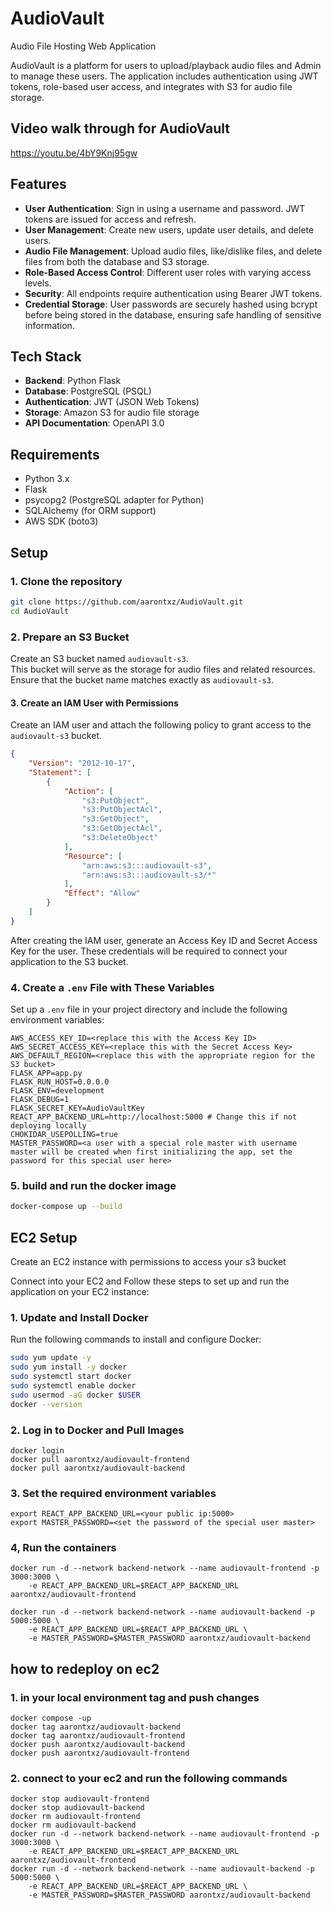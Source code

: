 # AudioVault
Audio File Hosting Web Application

AudioVault is a platform for users to upload/playback audio files and Admin to manage these users. The application includes authentication using JWT tokens, role-based user access, and integrates with S3 for audio file storage.

## Video walk through for AudioVault
https://youtu.be/4bY9Knj95gw

## Features

- **User Authentication**: Sign in using a username and password. JWT tokens are issued for access and refresh.
- **User Management**: Create new users, update user details, and delete users.
- **Audio File Management**: Upload audio files, like/dislike files, and delete files from both the database and S3 storage.
- **Role-Based Access Control**: Different user roles with varying access levels.
- **Security**: All endpoints require authentication using Bearer JWT tokens.
- **Credential Storage**: User passwords are securely hashed using bcrypt before being stored in the database, ensuring safe handling of sensitive information.

## Tech Stack

- **Backend**: Python Flask
- **Database**: PostgreSQL (PSQL)
- **Authentication**: JWT (JSON Web Tokens)
- **Storage**: Amazon S3 for audio file storage
- **API Documentation**: OpenAPI 3.0

## Requirements

- Python 3.x
- Flask
- psycopg2 (PostgreSQL adapter for Python)
- SQLAlchemy (for ORM support)
- AWS SDK (boto3)

## Setup

### 1. Clone the repository

```bash
git clone https://github.com/aarontxz/AudioVault.git
cd AudioVault
```

### 2. Prepare an S3 Bucket

Create an S3 bucket named `audiovault-s3`.  
This bucket will serve as the storage for audio files and related resources. Ensure that the bucket name matches exactly as `audiovault-s3`.

#### 3. Create an IAM User with Permissions  

Create an IAM user and attach the following policy to grant access to the `audiovault-s3` bucket. 

```json
{
    "Version": "2012-10-17",
    "Statement": [
        {
            "Action": [
                "s3:PutObject",
                "s3:PutObjectAcl",
                "s3:GetObject",
                "s3:GetObjectAcl",
                "s3:DeleteObject"
            ],
            "Resource": [
                "arn:aws:s3:::audiovault-s3",
                "arn:aws:s3:::audiovault-s3/*"
            ],
            "Effect": "Allow"
        }
    ]
}
```

After creating the IAM user, generate an Access Key ID and Secret Access Key for the user. These credentials will be required to connect your application to the S3 bucket.


### 4. Create a `.env` File with These Variables  

Set up a `.env` file in your project directory and include the following environment variables:  

```plaintext
AWS_ACCESS_KEY_ID=<replace this with the Access Key ID>
AWS_SECRET_ACCESS_KEY=<replace this with the Secret Access Key>
AWS_DEFAULT_REGION=<replace this with the appropriate region for the S3 bucket>
FLASK_APP=app.py
FLASK_RUN_HOST=0.0.0.0
FLASK_ENV=development 
FLASK_DEBUG=1 
FLASK_SECRET_KEY=AudioVaultKey
REACT_APP_BACKEND_URL=http://localhost:5000 # Change this if not deploying locally
CHOKIDAR_USEPOLLING=true
MASTER_PASSWORD=<a user with a special role master with username master will be created when first initializing the app, set the password for this special user here>
```

### 5. build and run the docker image
```bash
docker-compose up --build
```


## EC2 Setup

Create an EC2 instance with permissions to access your s3 bucket

Connect into your EC2 and Follow these steps to set up and run the application on your EC2 instance:

### 1. Update and Install Docker
Run the following commands to install and configure Docker:
```bash
sudo yum update -y
sudo yum install -y docker
sudo systemctl start docker
sudo systemctl enable docker
sudo usermod -aG docker $USER
docker --version
```

### 2. Log in to Docker and Pull Images
```
docker login
docker pull aarontxz/audiovault-frontend
docker pull aarontxz/audiovault-backend
```
### 3. Set the required environment variables
```
export REACT_APP_BACKEND_URL=<your public ip:5000>
export MASTER_PASSWORD=<set the password of the special user master>
```

### 4, Run the containers
```
docker run -d --network backend-network --name audiovault-frontend -p 3000:3000 \
    -e REACT_APP_BACKEND_URL=$REACT_APP_BACKEND_URL aarontxz/audiovault-frontend

docker run -d --network backend-network --name audiovault-backend -p 5000:5000 \
    -e REACT_APP_BACKEND_URL=$REACT_APP_BACKEND_URL \
    -e MASTER_PASSWORD=$MASTER_PASSWORD aarontxz/audiovault-backend
```

## how to redeploy on ec2

### 1. in your local environment tag and push changes
```
docker compose -up
docker tag aarontxz/audiovault-backend
docker tag aarontxz/audiovault-frontend
docker push aarontxz/audiovault-backend
docker push aarontxz/audiovault-frontend
```

### 2. connect to your ec2 and run the following commands

```
docker stop audiovault-frontend
docker stop audiovault-backend
docker rm audiovault-frontend
docker rm audiovault-backend
docker run -d --network backend-network --name audiovault-frontend -p 3000:3000 \
    -e REACT_APP_BACKEND_URL=$REACT_APP_BACKEND_URL aarontxz/audiovault-frontend
docker run -d --network backend-network --name audiovault-backend -p 5000:5000 \
    -e REACT_APP_BACKEND_URL=$REACT_APP_BACKEND_URL \
    -e MASTER_PASSWORD=$MASTER_PASSWORD aarontxz/audiovault-backend
```